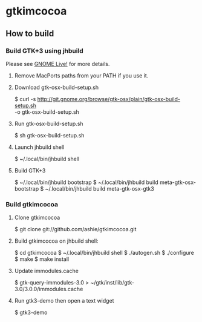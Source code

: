 gtkimcocoa
==========

How to build
------------

### Build GTK+3 using jhbuild

Please see [GNOME Live!](https://live.gnome.org/GTK%2B/OSX/Building) for
more details.

1. Remove MacPorts paths from your PATH if you use it.

2. Download gtk-osx-build-setup.sh

   $ curl -s http://git.gnome.org/browse/gtk-osx/plain/gtk-osx-build-setup.sh \
          -o gtk-osx-build-setup.sh

3. Run gtk-osx-build-setup.sh

   $ sh gtk-osx-build-setup.sh

4. Launch jhbuild shell

   $ ~/.local/bin/jhbuild shell

5. Build GTK+3

   $ ~/.local/bin/jhbuild bootstrap
   $ ~/.local/bin/jhbuild build meta-gtk-osx-bootstrap
   $ ~/.local/bin/jhbuild build meta-gtk-osx-gtk3


### Build gtkimcocoa

1. Clone gtkimcocoa

   $ git clone git://github.com/ashie/gtkimcocoa.git

2. Build gtkimcocoa on jhbuild shell:

   $ cd gtkimcocoa
   $ ~/.local/bin/jhbuild shell
   $ ./autogen.sh
   $ ./configure
   $ make
   $ make install

3. Update immodules.cache

   $ gtk-query-immodules-3.0 > ~/gtk/inst/lib/gtk-3.0/3.0.0/immodules.cache

4. Run gtk3-demo then open a text widget

   $ gtk3-demo
